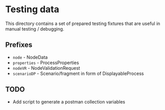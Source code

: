 # Testing data
This directory contains a set of prepared testing fixtures that are useful in manual testing / debugging.

## Prefixes
- `node` - NodeData
- `properties` - ProcessProperties
- `nodeVR` - NodeValidationRequest
- `scenarioDP` - Scenario/fragment in form of DisplayableProcess

## TODO
- Add script to generate a postman collection variables